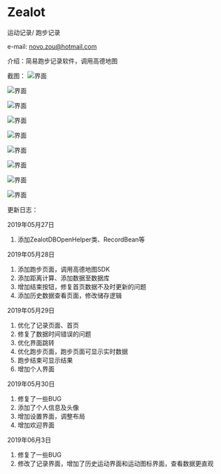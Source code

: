 # Zealot
运动记录/ 跑步记录

e-mail: novo.zou@hotmail.com

介绍：简易跑步记录软件，调用高德地图



截图：
![界面](https://github.com/NovoZZZ/Zealot/blob/master/app/src/main/screenshot/1.jpg)

![界面](https://github.com/NovoZZZ/Zealot/blob/master/app/src/main/screenshot/2.jpg)

![界面](https://github.com/NovoZZZ/Zealot/blob/master/app/src/main/screenshot/3.jpg)

![界面](https://github.com/NovoZZZ/Zealot/blob/master/app/src/main/screenshot/4.png)

![界面](https://github.com/NovoZZZ/Zealot/blob/master/app/src/main/screenshot/5.png)

![界面](https://github.com/NovoZZZ/Zealot/blob/master/app/src/main/screenshot/6.png)

![界面](https://github.com/NovoZZZ/Zealot/blob/master/app/src/main/screenshot/7.png)

![界面](https://github.com/NovoZZZ/Zealot/blob/master/app/src/main/screenshot/8.png)

![界面](https://github.com/NovoZZZ/Zealot/blob/master/app/src/main/screenshot/9.png)

更新日志：

2019年05月27日
1. 添加ZealotDBOpenHelper类、RecordBean等

2019年05月28日
1. 添加跑步页面，调用高德地图SDK
2. 添加距离计算、添加数据至数据库
3. 增加结束按钮，修复首页数据不及时更新的问题
4. 添加历史数据查看页面，修改储存逻辑

2019年05月29日
1. 优化了记录页面、首页
2. 修复了数据时间错误的问题
3. 优化界面跳转
4. 优化跑步页面，跑步页面可显示实时数据
5. 跑步结束可显示结果
6. 增加个人界面

2019年05月30日
1. 修复了一些BUG
2. 添加了个人信息及头像
3. 增加设置界面，调整布局
4. 增加欢迎界面

2019年06月3日
1. 修复了一些BUG
2. 修改了记录界面，增加了历史运动界面和运动图标界面，查看数据更直观